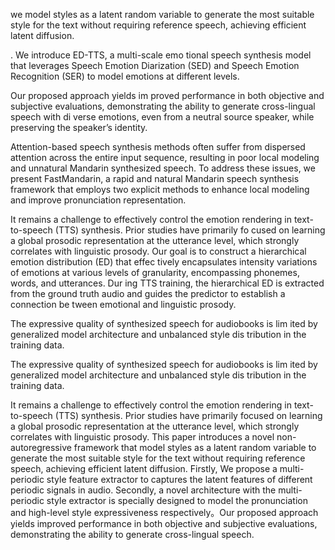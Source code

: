 we model styles as a latent random variable to generate
the most suitable style for the text without requiring reference speech, achieving
efficient latent diffusion.

. We introduce ED-TTS, a multi-scale emo
tional speech synthesis model that leverages Speech Emotion
 Diarization (SED) and Speech Emotion Recognition (SER) to
 model emotions at different levels.

 Our proposed approach yields im
proved performance in both objective and subjective evaluations,
 demonstrating the ability to generate cross-lingual speech with di
verse emotions, even from a neutral source speaker, while preserving
 the speaker’s identity.

Attention-based speech synthesis methods often suffer from
 dispersed attention across the entire input sequence, resulting
 in poor local modeling and unnatural Mandarin synthesized
 speech. To address these issues, we present FastMandarin, a
 rapid and natural Mandarin speech synthesis framework that
 employs two explicit methods to enhance local modeling and
 improve pronunciation representation.

It remains a challenge to effectively control the emotion rendering
 in text-to-speech (TTS) synthesis. Prior studies have primarily fo
cused on learning a global prosodic representation at the utterance
 level, which strongly correlates with linguistic prosody. Our goal
 is to construct a hierarchical emotion distribution (ED) that effec
tively encapsulates intensity variations of emotions at various levels
 of granularity, encompassing phonemes, words, and utterances. Dur
ing TTS training, the hierarchical ED is extracted from the ground
truth audio and guides the predictor to establish a connection be
tween emotional and linguistic prosody. 

The expressive quality of synthesized speech for audiobooks is lim
ited by generalized model architecture and unbalanced style dis
tribution in the training data. 

The expressive quality of synthesized speech for audiobooks is lim
ited by generalized model architecture and unbalanced style dis
tribution in the training data.

It remains a challenge to effectively control the emotion rendering in text-to-speech (TTS) synthesis. Prior studies have primarily focused on learning a global prosodic representation at the utterance level, which strongly correlates with linguistic prosody. This paper introduces a novel non-autoregressive framework that model styles as a latent random variable to generate the most suitable style for the text without requiring reference speech, achieving efficient latent diffusion. Firstly,  We propose a multi-periodic style feature extractor to captures the latent features of different periodic signals in audio. Secondly,  a novel architecture with the multi-periodic style extractor is specially designed to model the pronunciation and high-level style expressiveness respectively。Our proposed approach yields improved performance in both objective and subjective evaluations, demonstrating the ability to generate cross-lingual speech.